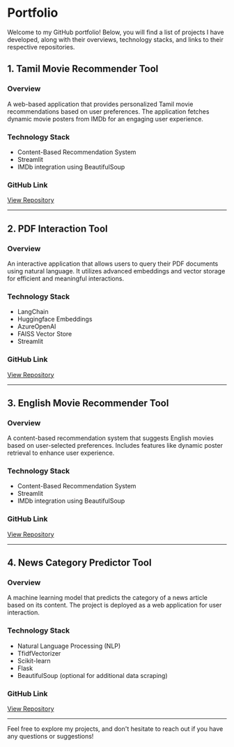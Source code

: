 # Portfolio

Welcome to my GitHub portfolio! Below, you will find a list of projects I have developed, along with their overviews, technology stacks, and links to their respective repositories.

## 1. Tamil Movie Recommender Tool

### Overview
A web-based application that provides personalized Tamil movie recommendations based on user preferences. The application fetches dynamic movie posters from IMDb for an engaging user experience.

### Technology Stack
- Content-Based Recommendation System
- Streamlit
- IMDb integration using BeautifulSoup

### GitHub Link
[View Repository](https://github.com/your_github_profile/tamil-movie-recommender)

---

## 2. PDF Interaction Tool

### Overview
An interactive application that allows users to query their PDF documents using natural language. It utilizes advanced embeddings and vector storage for efficient and meaningful interactions.

### Technology Stack
- LangChain
- Huggingface Embeddings
- AzureOpenAI
- FAISS Vector Store
- Streamlit

### GitHub Link
[View Repository](https://github.com/your_github_profile/pdf-interaction-tool)

---

## 3. English Movie Recommender Tool

### Overview
A content-based recommendation system that suggests English movies based on user-selected preferences. Includes features like dynamic poster retrieval to enhance user experience.

### Technology Stack
- Content-Based Recommendation System
- Streamlit
- IMDb integration using BeautifulSoup

### GitHub Link
[View Repository](https://github.com/your_github_profile/english-movie-recommender)

---

## 4. News Category Predictor Tool

### Overview
A machine learning model that predicts the category of a news article based on its content. The project is deployed as a web application for user interaction.

### Technology Stack
- Natural Language Processing (NLP)
- TfidfVectorizer
- Scikit-learn
- Flask
- BeautifulSoup (optional for additional data scraping)

### GitHub Link
[View Repository](https://github.com/your_github_profile/news-category-predictor)

---

Feel free to explore my projects, and don't hesitate to reach out if you have any questions or suggestions!
